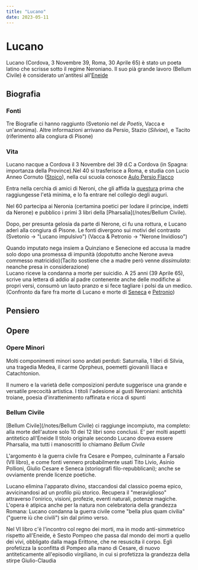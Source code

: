 ```yaml
---
title: "Lucano"
date: 2023-05-11
---
```

# Lucano
Lucano (Cordova, 3 Novembre 39, Roma, 30 Aprile 65) è stato un poeta latino che scrisse sotto il regime Neroniano. Il suo  pià grande lavoro (Bellum Civile) è considerato un'antitesi all'[Eneide](/notes/Eneide)
## Biografia
### Fonti
Tre Biografie ci hanno raggiunto (Svetonio nel *de Poetis*, Vacca e un'anonima). Altre informazioni arrivano da Persio, Stazio (*Silviae*), e Tacito (riferimento alla congiura di Pisone)  
### Vita
Lucano nacque a Cordova il 3 Novembre del 39 d.C a Cordova (in Spagna: importanza della Province).Nel 40 si trasferisce a Roma, e studia con Lucio Anneo Cornuto ([Stoico](/notes/Stoici)), nella cui scuola conosce [Aulo Persio Flacco](/notes/Persio) 

Entra nella cerchia di amici di Neroni, che gli affida la [questura](/notes/questura) prima che raggiungesse l'età minima, e lo fa entrare nel collegio degli auguri.

Nel 60 partecipa ai Neronia (certamina poetici per lodare il principe, indetti da Nerone) e pubblico i primi 3 libri della [Pharsalia](/notes/Bellum Civile).

Dopo, per presunta gelosia da parte di Nerone, ci fu una rottura, e Lucano aderì alla congiura di Pisone. Le fonti divergono sui motivi del contrasto (Svetonio -> "Lucano impulsivo") (Vacca & Petronio -> "Nerone Invidioso")

Quando imputato nega insiem a Quinziano e Senecione ed accusa la madre solo dopo una promessa di impunità (dopotutto anche Nerone aveva commesso matricidio)(Tacito sostiene che a madre però venne *dissimulata*: neanche presa in considerazione)  
Lucano riceve la condanna a morte per suicidio. A 25 anni (39 Aprile 65), scrive una lettera di addio al padre contenente anche delle modifiche ai propri versi, consumò un lauto pranzo e si fece tagliare i polsi da un medico. (Confronto da fare fra morte di Lucano e morte di [Seneca](/notes/Seneca) e [Petronio](/notes/Petronio))
## Pensiero
## Opere
### Opere Minori
Molti componimenti minori sono andati perduti: Saturnalia, 1 libri di Silvia, una tragedia Medea, il carme Oprpheus, poemetti giovanili Iliaca e Catachtonion.

Il numero e la varietà delle composizioni perdute suggerisce una grande e versatile precocità artistica. I titoli l'adesione ai gusti Neroniani: antichità troiane, poesia d'inrattenimento raffinata e ricca di spunti
### Bellum Civile
[Bellum Civile](/notes/Bellum Civile) ci raggiunge incompiuto, ma completo: alla morte dell'autore solo 10 dei 12 libri sono conclusi. E' per molti aspetti antitetico all'Eneide
Il titolo originale secondo Lucano doveva essere Pharsalia, ma tutti i manoscritti lo chiamano *Bellum Civile*

L'argomento è la guerra civile fra Cesare e Pompeo, culminante a Farsalo (VII libro), e come fonti vennero probabilmente usati Tito Livio, Asinio Pollioni, Giulio Cesare e Seneca (storiografi filo-repubblicani); anche se ovviamente prende licenze poetiche.

Lucano elimina l'apparato divino, staccandosi dal classico poema epico, avvicinandosi ad un profilo più storico. Recupera il "meraviglioso" attraverso l'onirico, visioni, profezie, eventi naturali, potenze magiche. L'opera è atipica anche per la natura non celebratoria della grandezza Romana: Lucano condanna la guerra civile come "bella plus quam civilia" ("guerre iù che civili") sin dal primo verso.

Nel VI libro c'è l'incontro col regno dei morti, ma in modo anti-simmetrico rispetto all'Eneide, è Sesto Pompeo che passa dal mondo dei morti a quello dei vivi, obbligato dalla maga Erittone, che ne resuscita il corpo. Egli profetizza la sconfitta di Pompeo alla mano di Cesare, di nuovo antiteticamente all'episodio virgiliano, in cui si profetizza la grandezza della stirpe Giulio-Claudia
